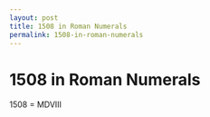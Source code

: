 ```yaml
---
layout: post
title: 1508 in Roman Numerals
permalink: 1508-in-roman-numerals
---
```


# 1508 in Roman Numerals

1508 = MDVIII

